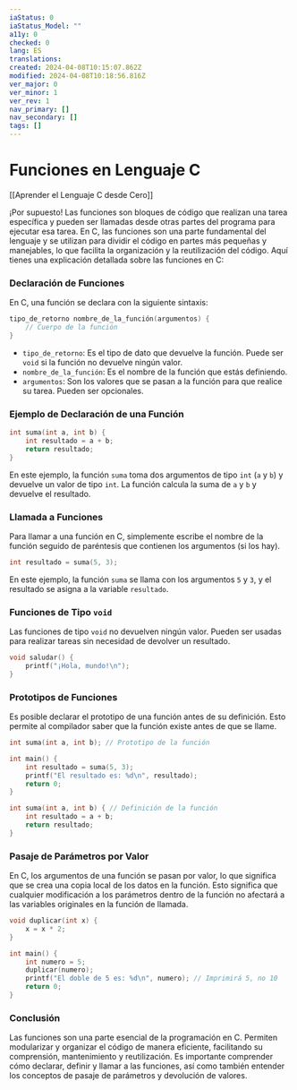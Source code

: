 ```yaml
---
iaStatus: 0
iaStatus_Model: ""
a11y: 0
checked: 0
lang: ES
translations: 
created: 2024-04-08T10:15:07.862Z
modified: 2024-04-08T10:18:56.816Z
ver_major: 0
ver_minor: 1
ver_rev: 1
nav_primary: []
nav_secondary: []
tags: []
---
```

# Funciones en Lenguaje C

[[Aprender el Lenguaje C desde Cero]]

¡Por supuesto! Las funciones son bloques de código que realizan una tarea específica y pueden ser llamadas desde otras partes del programa para ejecutar esa tarea. En C, las funciones son una parte fundamental del lenguaje y se utilizan para dividir el código en partes más pequeñas y manejables, lo que facilita la organización y la reutilización del código. Aquí tienes una explicación detallada sobre las funciones en C:

### Declaración de Funciones

En C, una función se declara con la siguiente sintaxis:

```c
tipo_de_retorno nombre_de_la_función(argumentos) {
    // Cuerpo de la función
}
```

- `tipo_de_retorno`: Es el tipo de dato que devuelve la función. Puede ser `void` si la función no devuelve ningún valor.
- `nombre_de_la_función`: Es el nombre de la función que estás definiendo.
- `argumentos`: Son los valores que se pasan a la función para que realice su tarea. Pueden ser opcionales.

### Ejemplo de Declaración de una Función

```c
int suma(int a, int b) {
    int resultado = a + b;
    return resultado;
}
```

En este ejemplo, la función `suma` toma dos argumentos de tipo `int` (`a` y `b`) y devuelve un valor de tipo `int`. La función calcula la suma de `a` y `b` y devuelve el resultado.

### Llamada a Funciones

Para llamar a una función en C, simplemente escribe el nombre de la función seguido de paréntesis que contienen los argumentos (si los hay).

```c
int resultado = suma(5, 3);
```

En este ejemplo, la función `suma` se llama con los argumentos `5` y `3`, y el resultado se asigna a la variable `resultado`.

### Funciones de Tipo `void`

Las funciones de tipo `void` no devuelven ningún valor. Pueden ser usadas para realizar tareas sin necesidad de devolver un resultado.

```c
void saludar() {
    printf("¡Hola, mundo!\n");
}
```

### Prototipos de Funciones

Es posible declarar el prototipo de una función antes de su definición. Esto permite al compilador saber que la función existe antes de que se llame.

```c
int suma(int a, int b); // Prototipo de la función

int main() {
    int resultado = suma(5, 3);
    printf("El resultado es: %d\n", resultado);
    return 0;
}

int suma(int a, int b) { // Definición de la función
    int resultado = a + b;
    return resultado;
}
```

### Pasaje de Parámetros por Valor

En C, los argumentos de una función se pasan por valor, lo que significa que se crea una copia local de los datos en la función. Esto significa que cualquier modificación a los parámetros dentro de la función no afectará a las variables originales en la función de llamada.

```c
void duplicar(int x) {
    x = x * 2;
}

int main() {
    int numero = 5;
    duplicar(numero);
    printf("El doble de 5 es: %d\n", numero); // Imprimirá 5, no 10
    return 0;
}
```

### Conclusión

Las funciones son una parte esencial de la programación en C. Permiten modularizar y organizar el código de manera eficiente, facilitando su comprensión, mantenimiento y reutilización. Es importante comprender cómo declarar, definir y llamar a las funciones, así como también entender los conceptos de pasaje de parámetros y devolución de valores.